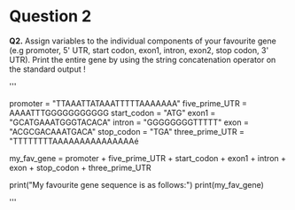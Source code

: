 # Question 2

**Q2.** Assign variables to the individual components of your favourite gene (e.g promoter, 5' UTR,
start codon, exon1, intron, exon2, stop codon, 3' UTR). Print the entire gene by using the string
concatenation operator on the standard output ! 

'''

promoter = "TTAAATTATAAATTTTTAAAAAAA"
five_prime_UTR = AAAATTTGGGGGGGGGGG
start_codon = "ATG"
exon1 = "GCATGAAATGGGTACACA"
intron = "GGGGGGGGTTTTT"
exon = "ACGCGACAAATGACA"
stop_codon = "TGA"
three_prime_UTR = "TTTTTTTTAAAAAAAAAAAAAAAé

my_fav_gene = promoter + five_prime_UTR + start_codon + exon1 + intron + exon + stop_codon + three_prime_UTR


print("My favourite gene sequence is as follows:")
print(my_fav_gene)

'''

